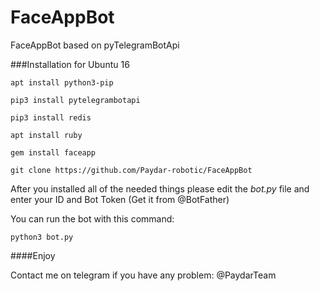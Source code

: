 # FaceAppBot
FaceAppBot based on pyTelegramBotApi


###Installation for Ubuntu 16

```
apt install python3-pip

pip3 install pytelegrambotapi

pip3 install redis

apt install ruby

gem install faceapp

git clone https://github.com/Paydar-robotic/FaceAppBot
```

After you installed all of the needed things please edit the *bot.py* file and enter your ID and Bot Token (Get it from @BotFather) 

You can run the bot with this command:

```
python3 bot.py
```

####Enjoy

Contact me on telegram if you have any problem: @PaydarTeam

